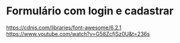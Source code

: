 # Formulário com login e cadastrar

https://cdnjs.com/libraries/font-awesome/6.2.1
https://www.youtube.com/watch?v=G58ZcfjSz0U&t=236s
